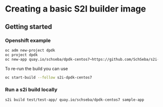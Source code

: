 
# Creating a basic S2I builder image  

## Getting started  

### Openshift example

```bash
oc adm new-project dpdk
oc project dpdk
oc new-app quay.io/schseba/dpdk-centos7~https://github.com/SchSeba/s2i-dpdk-centos7.git --context-dir=test/test-app
```

To re-run the build you can use

```bash
oc start-build --follow s2i-dpdk-centos7
```

### Run a s2i build locally

```bash
s2i build test/test-app/ quay.io/schseba/dpdk-centos7 sample-app
```
